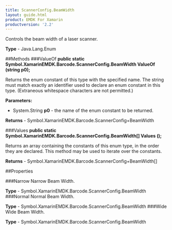 ```yaml
---
title: ScannerConfig.BeamWidth
layout: guide.html
product: EMDK For Xamarin
productversion: '2.2'
---
```

Controls the beam width of a laser scanner.

**Type** - Java.Lang.Enum

##Methods
###ValueOf
**public static Symbol.XamarinEMDK.Barcode.ScannerConfig.BeamWidth ValueOf (string p0);**

Returns the enum constant of this type with the specified name. The string must match exactly an identifier used to declare an enum constant in this type. (Extraneous whitespace characters are not permitted.)

**Parameters:** 

* System.String **p0** - the name of the enum constant to be returned.

**Returns** - Symbol.XamarinEMDK.Barcode.ScannerConfig+BeamWidth

###Values
**public static Symbol.XamarinEMDK.Barcode.ScannerConfig.BeamWidth[] Values ();**

Returns an array containing the constants of this enum type, in the order they are declared. This method may be used to iterate over the constants.


**Returns** - Symbol.XamarinEMDK.Barcode.ScannerConfig+BeamWidth[]

##Properties

###Narrow
Narrow Beam Width.

**Type** - Symbol.XamarinEMDK.Barcode.ScannerConfig.BeamWidth
###Normal
Normal Beam Width.

**Type** - Symbol.XamarinEMDK.Barcode.ScannerConfig.BeamWidth
###Wide
Wide Beam Width.

**Type** - Symbol.XamarinEMDK.Barcode.ScannerConfig.BeamWidth






